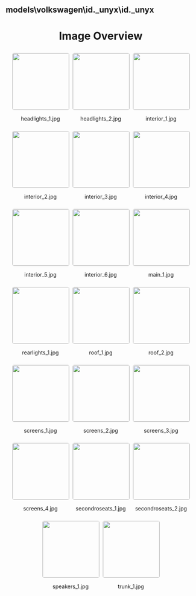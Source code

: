 ## models\volkswagen\id._unyx\id._unyx
<style>
    .image-gallery {
        display: flex;
        flex-wrap: wrap;
        gap: 10px;
        justify-content: center;
        padding: 10px;
    }
    .image-gallery img {
        width: 150px;
        height: auto;
        border: 1px solid #ddd;
        border-radius: 5px;
    }
    .image-gallery div {
        flex: 1 1 calc(33.333% - 20px); /* Three images per row on large screens */
        max-width: 150px;
        text-align: center;
    }
    @media (max-width: 768px) {
        .image-gallery div {
            flex: 1 1 calc(50% - 20px); /* Two images per row on medium screens */
        }
    }
    @media (max-width: 480px) {
        .image-gallery div {
            flex: 1 1 100%; /* One image per row on small screens */
        }
    }
</style>
<h1 style ="text-align: center;"> Image Overview </h1> <div class="image-gallery">
<div>
<img src="https://media.evkx.net/multimedia/models/volkswagen/id._unyx/id._unyx/headlights_1_st.jpg">
<p>headlights_1.jpg</p>
</div>
<div>
<img src="https://media.evkx.net/multimedia/models/volkswagen/id._unyx/id._unyx/headlights_2_st.jpg">
<p>headlights_2.jpg</p>
</div>
<div>
<img src="https://media.evkx.net/multimedia/models/volkswagen/id._unyx/id._unyx/interior_1_st.jpg">
<p>interior_1.jpg</p>
</div>
<div>
<img src="https://media.evkx.net/multimedia/models/volkswagen/id._unyx/id._unyx/interior_2_st.jpg">
<p>interior_2.jpg</p>
</div>
<div>
<img src="https://media.evkx.net/multimedia/models/volkswagen/id._unyx/id._unyx/interior_3_st.jpg">
<p>interior_3.jpg</p>
</div>
<div>
<img src="https://media.evkx.net/multimedia/models/volkswagen/id._unyx/id._unyx/interior_4_st.jpg">
<p>interior_4.jpg</p>
</div>
<div>
<img src="https://media.evkx.net/multimedia/models/volkswagen/id._unyx/id._unyx/interior_5_st.jpg">
<p>interior_5.jpg</p>
</div>
<div>
<img src="https://media.evkx.net/multimedia/models/volkswagen/id._unyx/id._unyx/interior_6_st.jpg">
<p>interior_6.jpg</p>
</div>
<div>
<img src="https://media.evkx.net/multimedia/models/volkswagen/id._unyx/id._unyx/main_1_st.jpg">
<p>main_1.jpg</p>
</div>
<div>
<img src="https://media.evkx.net/multimedia/models/volkswagen/id._unyx/id._unyx/rearlights_1_st.jpg">
<p>rearlights_1.jpg</p>
</div>
<div>
<img src="https://media.evkx.net/multimedia/models/volkswagen/id._unyx/id._unyx/roof_1_st.jpg">
<p>roof_1.jpg</p>
</div>
<div>
<img src="https://media.evkx.net/multimedia/models/volkswagen/id._unyx/id._unyx/roof_2_st.jpg">
<p>roof_2.jpg</p>
</div>
<div>
<img src="https://media.evkx.net/multimedia/models/volkswagen/id._unyx/id._unyx/screens_1_st.jpg">
<p>screens_1.jpg</p>
</div>
<div>
<img src="https://media.evkx.net/multimedia/models/volkswagen/id._unyx/id._unyx/screens_2_st.jpg">
<p>screens_2.jpg</p>
</div>
<div>
<img src="https://media.evkx.net/multimedia/models/volkswagen/id._unyx/id._unyx/screens_3_st.jpg">
<p>screens_3.jpg</p>
</div>
<div>
<img src="https://media.evkx.net/multimedia/models/volkswagen/id._unyx/id._unyx/screens_4_st.jpg">
<p>screens_4.jpg</p>
</div>
<div>
<img src="https://media.evkx.net/multimedia/models/volkswagen/id._unyx/id._unyx/secondroseats_1_st.jpg">
<p>secondroseats_1.jpg</p>
</div>
<div>
<img src="https://media.evkx.net/multimedia/models/volkswagen/id._unyx/id._unyx/secondroseats_2_st.jpg">
<p>secondroseats_2.jpg</p>
</div>
<div>
<img src="https://media.evkx.net/multimedia/models/volkswagen/id._unyx/id._unyx/speakers_1_st.jpg">
<p>speakers_1.jpg</p>
</div>
<div>
<img src="https://media.evkx.net/multimedia/models/volkswagen/id._unyx/id._unyx/trunk_1_st.jpg">
<p>trunk_1.jpg</p>
</div>
</div>
